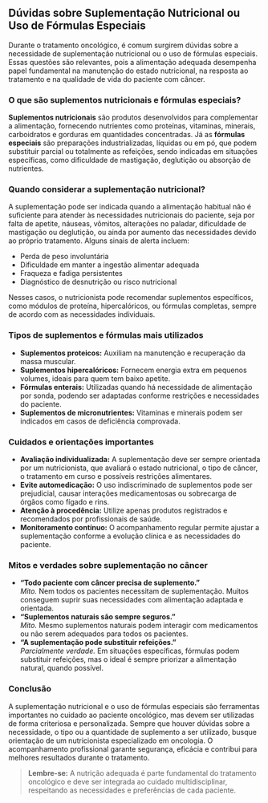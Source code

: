 
## Dúvidas sobre Suplementação Nutricional ou Uso de Fórmulas Especiais

Durante o tratamento oncológico, é comum surgirem dúvidas sobre a necessidade de suplementação nutricional ou o uso de fórmulas especiais. Essas questões são relevantes, pois a alimentação adequada desempenha papel fundamental na manutenção do estado nutricional, na resposta ao tratamento e na qualidade de vida do paciente com câncer.

### O que são suplementos nutricionais e fórmulas especiais?

**Suplementos nutricionais** são produtos desenvolvidos para complementar a alimentação, fornecendo nutrientes como proteínas, vitaminas, minerais, carboidratos e gorduras em quantidades concentradas. Já as **fórmulas especiais** são preparações industrializadas, líquidas ou em pó, que podem substituir parcial ou totalmente as refeições, sendo indicadas em situações específicas, como dificuldade de mastigação, deglutição ou absorção de nutrientes.

### Quando considerar a suplementação nutricional?

A suplementação pode ser indicada quando a alimentação habitual não é suficiente para atender às necessidades nutricionais do paciente, seja por falta de apetite, náuseas, vômitos, alterações no paladar, dificuldade de mastigação ou deglutição, ou ainda por aumento das necessidades devido ao próprio tratamento. Alguns sinais de alerta incluem:

- Perda de peso involuntária
- Dificuldade em manter a ingestão alimentar adequada
- Fraqueza e fadiga persistentes
- Diagnóstico de desnutrição ou risco nutricional

Nesses casos, o nutricionista pode recomendar suplementos específicos, como módulos de proteína, hipercalóricos, ou fórmulas completas, sempre de acordo com as necessidades individuais.

### Tipos de suplementos e fórmulas mais utilizados

- **Suplementos proteicos:** Auxiliam na manutenção e recuperação da massa muscular.
- **Suplementos hipercalóricos:** Fornecem energia extra em pequenos volumes, ideais para quem tem baixo apetite.
- **Fórmulas enterais:** Utilizadas quando há necessidade de alimentação por sonda, podendo ser adaptadas conforme restrições e necessidades do paciente.
- **Suplementos de micronutrientes:** Vitaminas e minerais podem ser indicados em casos de deficiência comprovada.

### Cuidados e orientações importantes

- **Avaliação individualizada:** A suplementação deve ser sempre orientada por um nutricionista, que avaliará o estado nutricional, o tipo de câncer, o tratamento em curso e possíveis restrições alimentares.
- **Evite automedicação:** O uso indiscriminado de suplementos pode ser prejudicial, causar interações medicamentosas ou sobrecarga de órgãos como fígado e rins.
- **Atenção à procedência:** Utilize apenas produtos registrados e recomendados por profissionais de saúde.
- **Monitoramento contínuo:** O acompanhamento regular permite ajustar a suplementação conforme a evolução clínica e as necessidades do paciente.

### Mitos e verdades sobre suplementação no câncer

- **“Todo paciente com câncer precisa de suplemento.”**  
  *Mito.* Nem todos os pacientes necessitam de suplementação. Muitos conseguem suprir suas necessidades com alimentação adaptada e orientada.
- **“Suplementos naturais são sempre seguros.”**  
  *Mito.* Mesmo suplementos naturais podem interagir com medicamentos ou não serem adequados para todos os pacientes.
- **“A suplementação pode substituir refeições.”**  
  *Parcialmente verdade.* Em situações específicas, fórmulas podem substituir refeições, mas o ideal é sempre priorizar a alimentação natural, quando possível.

### Conclusão

A suplementação nutricional e o uso de fórmulas especiais são ferramentas importantes no cuidado ao paciente oncológico, mas devem ser utilizadas de forma criteriosa e personalizada. Sempre que houver dúvidas sobre a necessidade, o tipo ou a quantidade de suplemento a ser utilizado, busque orientação de um nutricionista especializado em oncologia. O acompanhamento profissional garante segurança, eficácia e contribui para melhores resultados durante o tratamento.

> **Lembre-se:** A nutrição adequada é parte fundamental do tratamento oncológico e deve ser integrada ao cuidado multidisciplinar, respeitando as necessidades e preferências de cada paciente.
```
